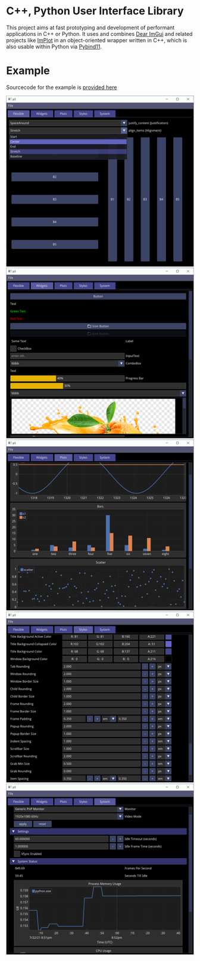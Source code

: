 # C++, Python User Interface Library

This project aims at fast prototyping and development of performant applications in C++ or Python. It uses and combines [Dear ImGui](https://github.com/ocornut/imgui) and related projects like [ImPlot](https://github.com/epezent/implot) in an object-oriented wrapper written in C++, which is also usable within Python via [Pybind11](https://github.com/pybind/pybind11).

#  Example

Sourcecode for the example is [provided here](python/gallery)

![flexible](doc/flexible.png)
![widgets](doc/widgets.png)
![plots](doc/plots.png)
![styles](doc/styling.png)
![system](doc/system.png)

